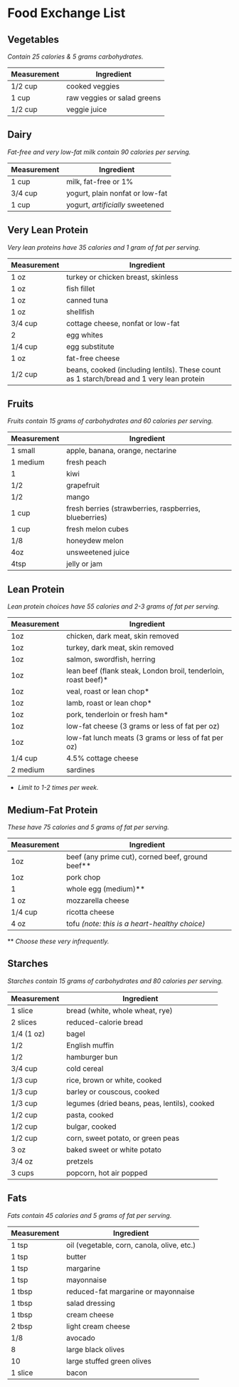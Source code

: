 # Food Exchange List

## Vegetables

*Contain 25 calories & 5 grams carbohydrates.*

Measurement | Ingredient
--- | ---
1/2 cup | cooked veggies
1 cup | raw veggies or salad greens
1/2 cup | veggie juice

## Dairy

*Fat-free and very low-fat milk contain 90 calories per serving.*

Measurement | Ingredient
--- | ---
1 cup | milk, fat-free or 1%
3/4 cup | yogurt, plain nonfat or low-fat
1 cup | yogurt, *artificially* sweetened

## Very Lean Protein

*Very lean proteins have 35 calories and 1 gram of fat per serving.*

Measurement | Ingredient
--- | ---
1 oz | turkey or chicken breast, skinless
1 oz | fish fillet
1 oz | canned tuna
1 oz | shellfish
3/4 cup | cottage cheese, nonfat or low-fat
2 | egg whites
1/4 cup | egg substitute
1 oz | fat-free cheese
1/2 cup | beans, cooked (including lentils). These count as 1 starch/bread and 1 very lean protein

## Fruits

*Fruits contain 15 grams of carbohydrates and 60 calories per serving.*

Measurement | Ingredient
--- | ---
1 small | apple, banana, orange, nectarine
1 medium | fresh peach
1 | kiwi
1/2 | grapefruit
1/2 | mango
1 cup | fresh berries (strawberries, raspberries, blueberries)
1 cup | fresh melon cubes
1/8 | honeydew melon
4oz | unsweetened juice
4tsp | jelly or jam

## Lean Protein

*Lean protein choices have 55 calories and 2-3 grams of fat per serving.*

Measurement | Ingredient
--- | ---
1oz | chicken, dark meat, skin removed
1oz | turkey, dark meat, skin removed
1oz | salmon, swordfish, herring
1oz | lean beef (flank steak, London broil, tenderloin, roast beef)*
1oz | veal, roast or lean chop*
1oz | lamb, roast or lean chop*
1oz | pork, tenderloin or fresh ham*
1oz | low-fat cheese (3 grams or less of fat per oz)
1oz | low-fat lunch meats (3 grams or less of fat per oz)
1/4 cup | 4.5% cottage cheese
2 medium | sardines

* *Limit to 1-2 times per week.*

## Medium-Fat Protein

*These have 75 calories and 5 grams of fat per serving.*

Measurement | Ingredient
--- | ---
1oz | beef (any prime cut), corned beef, ground beef**
1oz | pork chop
1 | whole egg (medium)**
1 oz | mozzarella cheese
1/4 cup | ricotta cheese
4 oz | tofu *(note: this is a heart-healthy choice)*

** *Choose these very infrequently.*

## Starches

*Starches contain 15 grams of carbohydrates and 80 calories per serving.*

Measurement | Ingredient
--- | ---
1 slice | bread (white, whole wheat, rye)
2 slices | reduced-calorie bread
1/4 (1 oz) | bagel
1/2 | English muffin
1/2 | hamburger bun
3/4 cup | cold cereal
1/3 cup | rice, brown or white, cooked
1/3 cup | barley or couscous, cooked
1/3 cup | legumes (dried beans, peas, lentils), cooked
1/2 cup | pasta, cooked
1/2 cup | bulgar, cooked
1/2 cup | corn, sweet potato, or green peas
3 oz | baked sweet or white potato
3/4 oz | pretzels
3 cups | popcorn, hot air popped

## Fats

*Fats contain 45 calories and 5 grams of fat per serving.*

Measurement | Ingredient
--- | ---
1 tsp | oil (vegetable, corn, canola, olive, etc.)
1 tsp | butter
1 tsp | margarine
1 tsp | mayonnaise
1 tbsp | reduced-fat margarine or mayonnaise
1 tbsp | salad dressing
1 tbsp | cream cheese
2 tbsp | light cream cheese
1/8 | avocado
8 | large black olives
10 | large stuffed green olives
1 slice | bacon